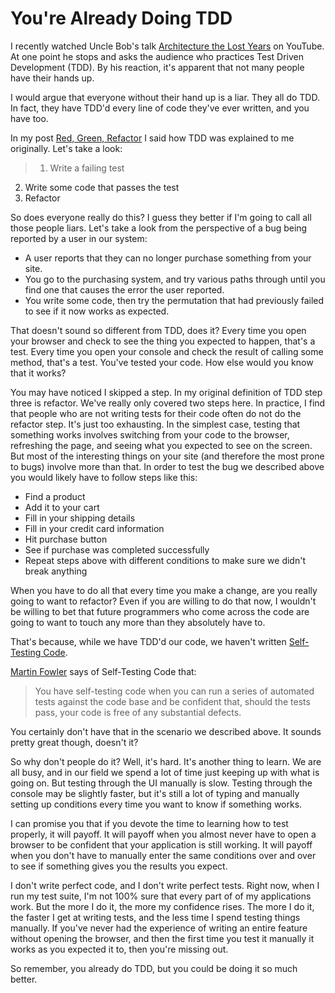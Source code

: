 # You're Already Doing TDD

I recently watched Uncle Bob's talk [Architecture the Lost Years](https://www.youtube.com/watch?v=WpkDN78P884) on YouTube. At one point he stops and asks the audience who practices Test Driven Development (TDD). By his reaction, it's apparent that not many people have their hands up.

I would argue that everyone without their hand up is a liar. They all do TDD. In fact, they have TDD'd every line of code they've ever written, and you have too.

In my post [Red, Green, Refactor](http://www.ericroberts.ca/2014/05/02/red-green-refactor/) I said how TDD was explained to me originally. Let's take a look:

> 1. <span>Write a failing test</span>
2. <span>Write some code that passes the test</span>
3. <span>Refactor</span>

So does everyone really do this? I guess they better if I'm going to call all those people liars. Let's take a look from the perspective of a bug being reported by a user in our system:

- <span>A user reports that they can no longer purchase something from your site.</span>
- <span>You go to the purchasing system, and try various paths through until you find one that causes the error the user reported.</span>
- <span>You write some code, then try the permutation that had previously failed to see if it now works as expected.</span>

That doesn't sound so different from TDD, does it? Every time you open your browser and check to see the thing you expected to happen, that's a test. Every time you open your console and check the result of calling some method, that's a test. You've tested your code. How else would you know that it works?

You may have noticed I skipped a step. In my original definition of TDD step three is refactor. We've really only covered two steps here. In practice, I find that people who are not writing tests for their code often do not do the refactor step. It's just too exhausting. In the simplest case, testing that something works involves switching from your code to the browser, refreshing the page, and seeing what you expected to see on the screen. But most of the interesting things on your site (and therefore the most prone to bugs) involve more than that. In order to test the bug we described above you would likely have to follow steps like this:

- Find a product
- Add it to your cart
- Fill in your shipping details
- Fill in your credit card information
- Hit purchase button
- See if purchase was completed successfully
- Repeat steps above with different conditions to make sure we didn't break anything

When you have to do all that every time you make a change, are you really going to want to refactor? Even if you are willing to do that now, I wouldn't be willing to bet that future programmers who come across the code are going to want to touch any more than they absolutely have to.

That's because, while we have TDD'd our code, we haven't written [Self-Testing Code](http://www.martinfowler.com/bliki/SelfTestingCode.html).

[Martin Fowler](http://martinfowler.com/) says of Self-Testing Code that:

> You have self-testing code when you can run a series of automated tests against the code base and be confident that, should the tests pass, your code is free of any substantial defects.

You certainly don't have that in the scenario we described above. It sounds pretty great though, doesn't it?

So why don't people do it? Well, it's hard. It's another thing to learn. We are all busy, and in our field we spend a lot of time just keeping up with what is going on. But testing through the UI manually is slow. Testing through the console may be slightly faster, but it's still a lot of typing and manually setting up conditions every time you want to know if something works.

I can promise you that if you devote the time to learning how to test properly, it will payoff. It will payoff when you almost never have to open a browser to be confident that your application is still working. It will payoff when you don't have to manually enter the same conditions over and over to see if something gives you the results you expect.

I don't write perfect code, and I don't write perfect tests. Right now, when I run my test suite, I'm not 100% sure that every part of of my applications work. But the more I do it, the more my confidence rises. The more I do it, the faster I get at writing tests, and the less time I spend testing things manually. If you've never had the experience of writing an entire feature without opening the browser, and then the first time you test it manually it works as you expected it to, then you're missing out.

So remember, you already do TDD, but you could be doing it so much better.


